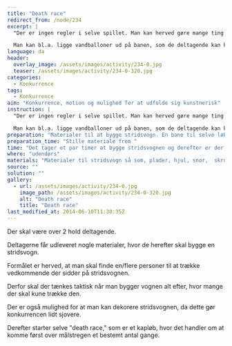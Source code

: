 ```yaml
---
title: "Death race"
redirect_from: /node/234
excerpt: |
  "Der er ingen regler i selve spillet. Man kan herved gøre mange ting for at bremse det andet holds stridsvogn.

  Man kan bl.a. ligge vandballoner ud på banen, som de deltagende kan kaste med efter hinanden."
language: da
header:
  overlay_image: /assets/images/activity/234-0.jpg
  teaser: /assets/images/activity/234-0-320.jpg
categories: 
  - Konkurrence
tags: 
  - Konkurrence
aim: "Konkurrence, motion og mulighed for at udfolde sig kunstnerisk"
instruction: |
  "Der er ingen regler i selve spillet. Man kan herved gøre mange ting for at bremse det andet holds stridsvogn.

  Man kan bl.a. ligge vandballoner ud på banen, som de deltagende kan kaste med efter hinanden."
preparation: "Materialer til at bygge stridsvogn. En bane til selve løbet og et stopur."
preparation_time: "Stille materiale frem "
time: "Det tager et par timer at bygge stridsvognen og derefter er der selve løbet"
where: "udendørs"
materials: "Materialer til stridsvogn så som, plader, hjul, snor,  skruer (og andet værktøj), pynt til stridsvognen og stopur."
source: ""
solution: ""
gallery:
  - url: /assets/images/activity/234-0.jpg
    image_path: /assets/images/activity/234-0-320.jpg
    alt: "Death race"
    title: "Death race"
last_modified_at: 2014-06-10T11:30:35Z
---
```

Der skal være over 2 hold deltagende.

Deltagerne får udleveret nogle materialer, hvor de herefter skal bygge en stridsvogn.

Formålet er herved, at man skal finde en/flere personer til at trække vedkommende der sidder på stridsvognen.

Derfor skal der tænkes taktisk når man bygger vognen alt efter, hvor mange der skal kune trække den.

Der er også mulighed for at man kan dekorere stridsvognen, da dette gør konkurrencen lidt sjovere.

Derefter starter selve "death race," som er et kapløb, hvor det handler om at komme først over målstregen et bestemt antal gange.
